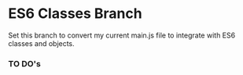 # ES6 Classes Branch 

Set this branch to convert my current main.js file to integrate with ES6 classes and objects. 

### TO DO's 

